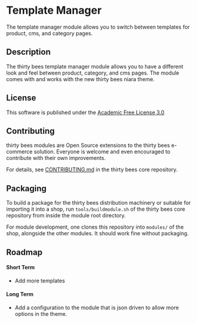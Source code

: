 # Template Manager

The template manager module allows you to switch between templates for product, cms, and category pages.

## Description

The thirty bees template manager module allows you to have a different look and feel between product, category, and cms pages. The module comes with and works with the new thirty bees niara theme. 

## License

This software is published under the [Academic Free License 3.0](https://opensource.org/licenses/afl-3.0.php)

## Contributing

thirty bees modules are Open Source extensions to the thirty bees e-commerce solution. Everyone is welcome and even encouraged to contribute with their own improvements.

For details, see [CONTRIBUTING.md](https://github.com/thirtybees/thirtybees/blob/1.0.x/CONTRIBUTING.md) in the thirty bees core repository.

## Packaging

To build a package for the thirty bees distribution machinery or suitable for importing it into a shop, run `tools/buildmodule.sh` of the thirty bees core repository from inside the module root directory.

For module development, one clones this repository into `modules/` of the shop, alongside the other modules. It should work fine without packaging.

## Roadmap

#### Short Term

* Add more templates

#### Long Term

* Add a configuration to the module that is json driven to allow more options in the theme. 